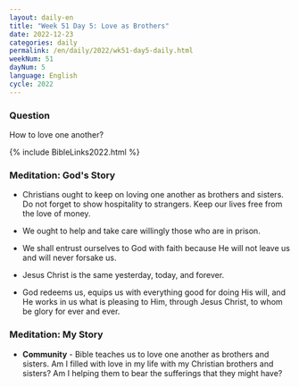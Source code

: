 ```yaml
---
layout: daily-en
title: "Week 51 Day 5: Love as Brothers"
date: 2022-12-23
categories: daily
permalink: /en/daily/2022/wk51-day5-daily.html
weekNum: 51
dayNum: 5
language: English
cycle: 2022
---
```


### Question     
How to love one another?

{% include BibleLinks2022.html %} 

### Meditation: God's Story   
+ Christians ought to keep on loving one another as brothers and sisters. Do not forget to show hospitality to strangers. Keep our lives free from the love of money. 

+ We ought to help and take care willingly those who are in prison. 

+ We shall entrust ourselves to God with faith because He will not leave us and will never forsake us. 

+ Jesus Christ is the same yesterday, today, and forever. 

+ God redeems us, equips us with everything good for doing His will, and He works in us what is pleasing to Him, through Jesus Christ, to whom be glory for ever and ever. 

### Meditation: My Story   
+ **Community** - Bible teaches us to love one another as brothers and sisters. Am I filled with love in my life with my Christian brothers and sisters? Am I helping them to bear the sufferings that they might have? 
